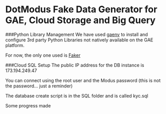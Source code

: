 DotModus Fake Data Generator for GAE, Cloud Storage and Big Query
=================================================================

###Python Library Management
We have used [gaenv](http://blog.altlimit.com/2013/06/google-app-engine-virtualenv-tool-that.html)
to install and configure 3rd party Python Libraries not natively available on the
GAE platform.

For now, the only one used is [Faker](https://github.com/joke2k/faker)

###Cloud SQL Setup
The public IP address for the DB instance is 173.194.249.47

You can connect using the root user and the Modus password (this is not the
  password... just a reminder)

The database create script is in the SQL folder and is called kyc.sql

Some progress made
